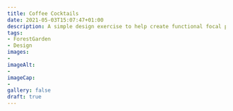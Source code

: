 ```yaml
---
title: Coffee Cocktails
date: 2021-05-03T15:07:47+01:00
description: A simple design exercise to help create functional focal points in your forest garden
tags: 
- ForestGarden
- Design
images: 
- 
imageAlt:
- 
imageCap:
- 
gallery: false
draft: true
---
```


